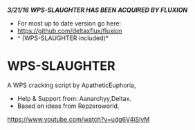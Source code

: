 ***3/21/16***
***WPS-SLAUGHTER HAS BEEN ACQUIRED BY FLUXION***

+ For most up to date version go here:
+ https://github.com/deltaxflux/fluxion
+ ^ (WPS-SLAUGHTER included)*

# WPS-SLAUGHTER

A WPS cracking script by ApatheticEuphoria,
+ Help & Support from: Aanarchyy,Deltax.
+ Based on ideas from Repzeroworld.

https://www.youtube.com/watch?v=udg6V4iSlyM
